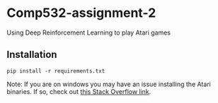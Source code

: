 # Comp532-assignment-2

Using Deep Reinforcement Learning to play Atari games

## Installation

`pip install -r requirements.txt`

Note: If you are on windows you may have an issue installing the Atari binaries. If so, check out [this Stack Overflow link](https://stackoverflow.com/questions/42605769/openai-gym-atari-on-windows).
